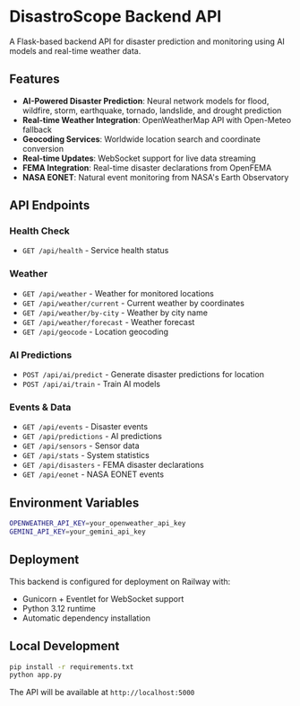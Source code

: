 # DisastroScope Backend API

A Flask-based backend API for disaster prediction and monitoring using AI models and real-time weather data.

## Features

- **AI-Powered Disaster Prediction**: Neural network models for flood, wildfire, storm, earthquake, tornado, landslide, and drought prediction
- **Real-time Weather Integration**: OpenWeatherMap API with Open-Meteo fallback
- **Geocoding Services**: Worldwide location search and coordinate conversion
- **Real-time Updates**: WebSocket support for live data streaming
- **FEMA Integration**: Real-time disaster declarations from OpenFEMA
- **NASA EONET**: Natural event monitoring from NASA's Earth Observatory

## API Endpoints

### Health Check
- `GET /api/health` - Service health status

### Weather
- `GET /api/weather` - Weather for monitored locations
- `GET /api/weather/current` - Current weather by coordinates
- `GET /api/weather/by-city` - Weather by city name
- `GET /api/weather/forecast` - Weather forecast
- `GET /api/geocode` - Location geocoding

### AI Predictions
- `POST /api/ai/predict` - Generate disaster predictions for location
- `POST /api/ai/train` - Train AI models

### Events & Data
- `GET /api/events` - Disaster events
- `GET /api/predictions` - AI predictions
- `GET /api/sensors` - Sensor data
- `GET /api/stats` - System statistics
- `GET /api/disasters` - FEMA disaster declarations
- `GET /api/eonet` - NASA EONET events

## Environment Variables

```bash
OPENWEATHER_API_KEY=your_openweather_api_key
GEMINI_API_KEY=your_gemini_api_key
```

## Deployment

This backend is configured for deployment on Railway with:
- Gunicorn + Eventlet for WebSocket support
- Python 3.12 runtime
- Automatic dependency installation

## Local Development

```bash
pip install -r requirements.txt
python app.py
```

The API will be available at `http://localhost:5000`
